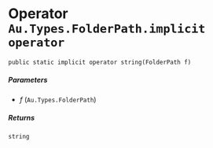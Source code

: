 # Operator `Au.Types.FolderPath.implicit operator`

```
public static implicit operator string(FolderPath f)
```

##### Parameters

- *f*  (`Au.Types.FolderPath`)

##### Returns

`string`